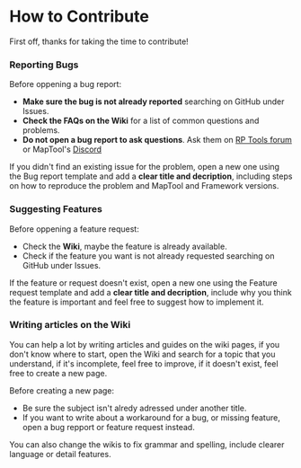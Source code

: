 # How to Contribute

First off, thanks for taking the time to contribute!

### Reporting Bugs

Before oppening a bug report:

- **Make sure the bug is not already reported** searching on GitHub under Issues.
- **Check the FAQs on the Wiki** for a list of common questions and problems.
- **Do not open a bug report to ask questions**. Ask them on [RP Tools forum](https://forums.rptools.net/viewtopic.php?f=85&t=28435) or MapTool's [Discord](https://discord.com/invite/hbn2bfn)

If you didn't find an existing issue for the problem, open a new one using the Bug report template and add a **clear title and decription**, including steps on how to reproduce the problem and MapTool and Framework versions.

### Suggesting Features

Before oppening a feature request: 

- Check the **Wiki**, maybe the feature is already available.
- Check if the feature you want is not already requested searching on GitHub under Issues.

If the feature or request doesn't exist, open a new one using the Feature request template and add a **clear title and decription**, include why you think the feature is important and feel free to suggest how to implement it.

### Writing articles on the Wiki

You can help a lot by writing articles and guides on the wiki pages, if you don't know where to start, open the Wiki and search for a topic that you understand, if it's incomplete, feel free to improve, if it doesn't exist, feel free to create a new page.

Before creating a new page:

- Be sure the subject isn't alredy adressed under another title.
- If you want to write about a workaround for a bug, or missing feature, open a bug repport or feature request instead.

You can also change the wikis to fix grammar and spelling, include clearer language or detail features.
